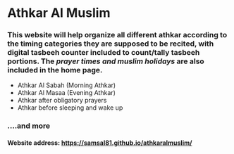 # Athkar Al Muslim

### This website will help organize all different athkar according to the timing categories they are supposed to be recited, with digital tasbeeh counter included to count/tally tasbeeh portions. The ***prayer times and muslim holidays*** are also included in the home page. 

* Athkar Al Sabah (Morning Athkar)
* Athkar Al Masaa (Evening Athkar)
* Athkar after obligatory prayers
* Athkar before sleeping and wake up
### ....and more

#### Website address: https://samsal81.github.io/athkaralmuslim/
